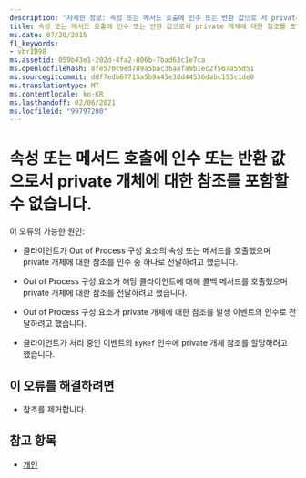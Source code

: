 ```yaml
---
description: '자세한 정보: 속성 또는 메서드 호출에 인수 또는 반환 값으로 서 private 개체에 대 한 참조를 포함할 수 없습니다.'
title: 속성 또는 메서드 호출에 인수 또는 반환 값으로서 private 개체에 대한 참조를 포함할 수 없습니다.
ms.date: 07/20/2015
f1_keywords:
- vbrID98
ms.assetid: 059b43e1-202d-4fa2-806b-7bad63c1e7ca
ms.openlocfilehash: 8fe570c9ed789a5bac36aafa9b1ec2f507a55d51
ms.sourcegitcommit: ddf7edb67715a5b9a45e3dd44536dabc153c1de0
ms.translationtype: MT
ms.contentlocale: ko-KR
ms.lasthandoff: 02/06/2021
ms.locfileid: "99797200"
---
```

# <a name="a-property-or-method-call-cannot-include-a-reference-to-a-private-object-either-as-an-argument-or-as-a-return-value"></a>속성 또는 메서드 호출에 인수 또는 반환 값으로서 private 개체에 대한 참조를 포함할 수 없습니다.

이 오류의 가능한 원인:

- 클라이언트가 Out of Process 구성 요소의 속성 또는 메서드를 호출했으며 private 개체에 대한 참조를 인수 중 하나로 전달하려고 했습니다.

- Out of Process 구성 요소가 해당 클라이언트에 대해 콜백 메서드를 호출했으며 private 개체에 대한 참조를 전달하려고 했습니다.

- Out of Process 구성 요소가 private 개체에 대한 참조를 발생 이벤트의 인수로 전달하려고 했습니다.

- 클라이언트가 처리 중인 이벤트의 `ByRef` 인수에 private 개체 참조를 할당하려고 했습니다.

## <a name="to-correct-this-error"></a>이 오류를 해결하려면

- 참조를 제거합니다.

## <a name="see-also"></a>참고 항목

- [개인](../modifiers/private.md)

